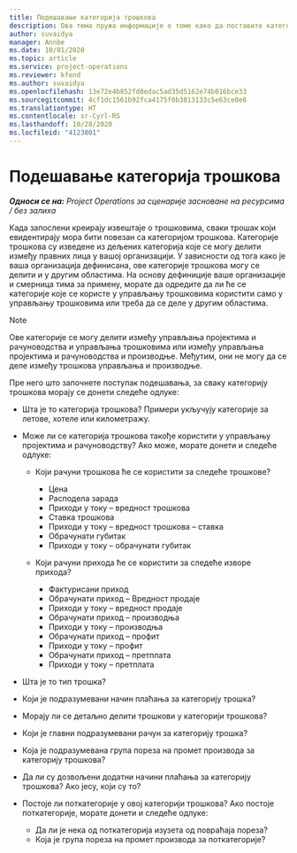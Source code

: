 ```yaml
---
title: Подешавање категорија трошкова
description: Ова тема пружа информације о томе како да поставите категорије трошкова и дељене категорије за извештаје о трошковима.
author: suvaidya
manager: Annbe
ms.date: 10/01/2020
ms.topic: article
ms.service: project-operations
ms.reviewer: kfend
ms.author: suvaidya
ms.openlocfilehash: 13e72e4b852fd0edac5ad35d5162e74b016bce33
ms.sourcegitcommit: 4cf1dc1561b92fca4175f0b3813133c5e63ce8e6
ms.translationtype: HT
ms.contentlocale: sr-Cyrl-RS
ms.lasthandoff: 10/28/2020
ms.locfileid: "4123801"
---
```

# <a name="set-up-expense-categories"></a>Подешавање категорија трошкова

_**Односи се на:** Project Operations за сценарије засноване на ресурсима / без залиха_

Када запослени креирају извештаје о трошковима, сваки трошак који евидентирају мора бити повезан са категоријом трошкова. Категорије трошкова су изведене из дељених категорија које се могу делити између правних лица у вашој организацији. У зависности од тога како је ваша организација дефинисана, ове категорије трошкова могу се делити и у другим областима. На основу дефиниције ваше организације и смерница тима за примену, морате да одредите да ли ће се категорије које се користе у управљању трошковима користити само у управљању трошковима или треба да се деле у другим областима.

> [!NOTE]
> Ове категорије се могу делити између управљања пројектима и рачуноводства и управљања трошковима или између управљања пројектима и рачуноводства и производње. Међутим, они не могу да се деле између трошкова управљања и производње.

Пре него што започнете поступак подешавања, за сваку категорију трошкова морају се донети следеће одлуке:

- Шта је то категорија трошкова? Примери укључују категорије за летове, хотеле или километражу.
- Може ли се категорија трошкова такође користити у управљању пројектима и рачуноводству? Ако може, морате донети и следеће одлуке:

    - Који рачуни трошкова ће се користити за следеће трошкове?

        - Цена
        - Расподела зарада
        - Приходи у току – вредност трошкова
        - Ставка трошкова
        - Приходи у току – вредност трошкова – ставка
        - Обрачунати губитак
        - Приходи у току – обрачунати губитак

    - Који рачуни прихода ће се користити за следеће изворе прихода?

        - Фактурисани приход
        - Обрачунати приход – Вредност продаје
        - Приходи у току – вредност продаје
        - Обрачунати приход – производња
        - Приходи у току – производња
        - Обрачунати приход – профит
        - Приходи у току – профит
        - Обрачунати приход – претплата
        - Приходи у току – претплата

- Шта је то тип трошка?
- Који је подразумевани начин плаћања за категорију трошка?
- Морају ли се детаљно делити трошкови у категорији трошкова?
- Који је главни подразумевани рачун за категорију трошка?
- Која је подразумевана група пореза на промет производа за категорију трошкова?
- Да ли су дозвољени додатни начини плаћања за категорију трошкова? Ако јесу, који су то?
- Постоје ли поткатегорије у овој категорији трошкова? Ако постоје поткатегорије, морате донети и следеће одлуке:

    - Да ли је нека од поткатегорија изузета од повраћаја пореза?
    - Која је група пореза на промет производа за поткатегорије?
